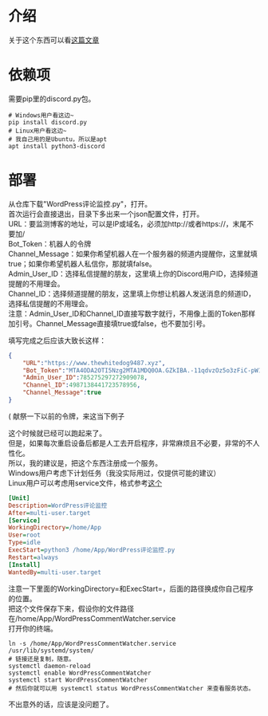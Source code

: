 # 介绍
关于这个东西可以看[这篇文章](https://www.thewhitedog9487.xyz/2023/07/31/%e8%bf%91%e4%ba%8b%e5%b0%8f%e8%ae%b0-%e5%8d%9a%e5%ae%a2%e5%8f%91%e7%9a%84%e8%af%84%e8%ae%ba%e5%8f%af%e4%bb%a5%e5%8f%8a%e6%97%b6%e9%80%9a%e7%9f%a5%e5%88%b0%e6%88%91%e4%ba%86)

# 依赖项
需要pip里的discord.py包。
```shell
# Windows用户看这边~
pip install discord.py
# Linux用户看这边~
# 我自己用的是Ubuntu，所以是apt
apt install python3-discord
```

# 部署
从仓库下载"WordPress评论监控.py"，打开。  
首次运行会直接退出，目录下多出来一个json配置文件，打开。  
URL：要监测博客的地址，可以是IP或域名，必须加http://或者https://，末尾不要加/  
Bot_Token：机器人的令牌  
Channel_Message：如果你希望机器人在一个服务器的频道内提醒你，这里就填true；如果你希望机器人私信你，那就填false。  
Admin_User_ID：选择私信提醒的朋友，这里填上你的Discord用户ID，选择频道提醒的不用理会。  
Channel_ID：选择频道提醒的朋友，这里填上你想让机器人发送消息的频道ID，选择私信提醒的不用理会。  
注意：Admin_User_ID和Channel_ID直接写数字就行，不用像上面的Token那样加引号。Channel_Message直接填true或false，也不要加引号。  
    
填写完成之后应该大致长这样：
```json
{
  	"URL":"https://www.thewhitedog9487.xyz",
	"Bot_Token":"MTA4ODA2OTI5Nzg2MTA1MDQ0OA.GZkIBA.-11qdvzOz5o3zFiC-pW1YjbpFOaa93Q1vycOYg",
	"Admin_User_ID":785275297272909078,
	"Channel_ID":4987138441723578956,
	"Channel_Message":true
}
```
( 献祭一下以前的令牌，来这当下例子  

这个时候就已经可以跑起来了。  
但是，如果每次重启设备后都是人工去开启程序，非常麻烦且不必要，非常的不人性化。  
所以，我的建议是，把这个东西注册成一个服务。  
Windows用户考虑下计划任务（我没实际用过，仅提供可能的建议）  
Linux用户可以考虑用service文件，格式参考[这个](https://github.com/TheWhiteDog9487/WordPressCommentWatcher/blob/main/WordPressCommentWatcher.service)  
```ini
[Unit]
Description=WordPress评论监控
After=multi-user.target
[Service]
WorkingDirectory=/home/App
User=root
Type=idle
ExecStart=python3 /home/App/WordPress评论监控.py
Restart=always
[Install]
WantedBy=multi-user.target
```
注意一下里面的WorkingDirectory=和ExecStart=，后面的路径换成你自己程序的位置。  
把这个文件保存下来，假设你的文件路径在/home/App/WordPressCommentWatcher.service  
打开你的终端。  
```shell
ln -s /home/App/WordPressCommentWatcher.service /usr/lib/systemd/system/
# 链接还是复制，随意。
systemctl daemon-reload
systemctl enable WordPressCommentWatcher
systemctl start WordPressCommentWatcher 
# 然后你就可以用 systemctl status WordPressCommentWatcher 来查看服务状态。
```
不出意外的话，应该是没问题了。